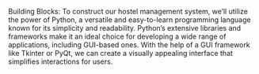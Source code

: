 Building Blocks:
To construct our hostel management system, we’ll utilize the power of Python, a versatile and easy-to-learn programming language known for its simplicity and readability. Python’s extensive libraries and frameworks make it an ideal choice for developing a wide range of applications, including GUI-based ones. With the help of a GUI framework like Tkinter or PyQt, we can create a visually appealing interface that simplifies interactions for users.
